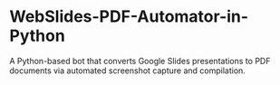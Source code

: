 # WebSlides-PDF-Automator-in-Python
A Python-based bot that converts Google Slides presentations to PDF documents via automated screenshot capture and compilation.

